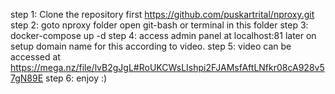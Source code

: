 step 1: Clone the repository first https://github.com/puskartrital/nproxy.git
step 2: goto nproxy folder open git-bash or terminal in this folder
step 3: docker-compose up -d
step 4: access admin panel at localhost:81 later on setup domain name for this according to video.
step 5: video can be accessed at https://mega.nz/file/lvB2gJgL#RoUKCWsLIshpi2FJAMsfAftLNfkr08cA928v57gN89E
step 6: enjoy :)
